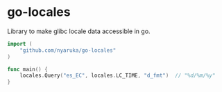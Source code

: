 # go-locales

Library to make glibc locale data accessible in go.

```go
import (
	"github.com/nyaruka/go-locales"
)

func main() {
	locales.Query("es_EC", locales.LC_TIME, "d_fmt")  // "%d/%m/%y"
}
```
